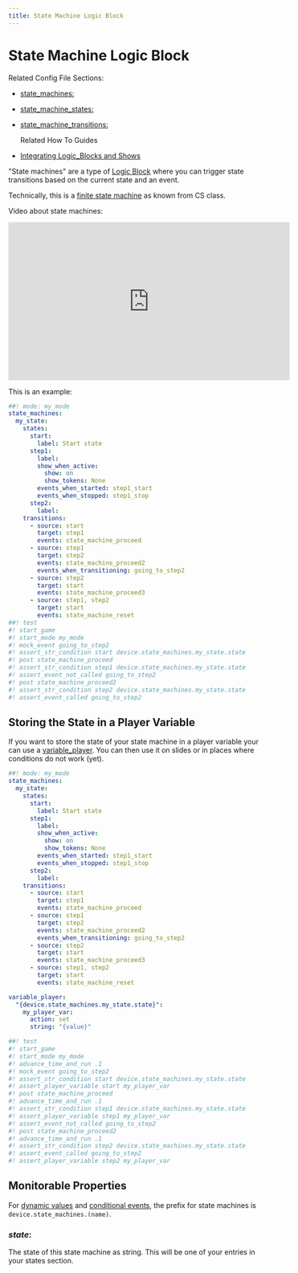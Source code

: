 ```yaml
---
title: State Machine Logic Block
---
```


# State Machine Logic Block


Related Config File Sections:

* [state_machines:](../../config/state_machines.md)
* [state_machine_states:](../../config/state_machine_states.md)
* [state_machine_transitions:](../../config/state_machine_transitions.md)

  Related How To Guides

* [Integrating Logic_Blocks and Shows](integrating_logic_blocks_and_shows.md)

"State machines" are a type of
[Logic Block](index.md) where you can trigger state transitions based on the current
state and an event.

Technically, this is a [finite state
machine](https://en.wikipedia.org/wiki/Finite-state_machine) as known
from CS class.

Video about state machines:

<div class="video-wrapper">
<iframe width="560" height="315" src="https://www.youtube.com/embed/qakxTF1H57E" title="YouTube video player" frameborder="0" allow="accelerometer; autoplay; clipboard-write; encrypted-media; gyroscope; picture-in-picture" allowfullscreen></iframe>
</div>

This is an example:

``` yaml
##! mode: my_mode
state_machines:
  my_state:
    states:
      start:
        label: Start state
      step1:
        label:
        show_when_active:
          show: on
          show_tokens: None
        events_when_started: step1_start
        events_when_stopped: step1_stop
      step2:
        label:
    transitions:
      - source: start
        target: step1
        events: state_machine_proceed
      - source: step1
        target: step2
        events: state_machine_proceed2
        events_when_transitioning: going_to_step2
      - source: step2
        target: start
        events: state_machine_proceed3
      - source: step1, step2
        target: start
        events: state_machine_reset
##! test
#! start_game
#! start_mode my_mode
#! mock_event going_to_step2
#! assert_str_condition start device.state_machines.my_state.state
#! post state_machine_proceed
#! assert_str_condition step1 device.state_machines.my_state.state
#! assert_event_not_called going_to_step2
#! post state_machine_proceed2
#! assert_str_condition step2 device.state_machines.my_state.state
#! assert_event_called going_to_step2
```

## Storing the State in a Player Variable

If you want to store the state of your state machine in a player
variable your can use a
[variable_player](../../config/variable_player.md). You can then use it on slides or in places where conditions
do not work (yet).

``` yaml
##! mode: my_mode
state_machines:
  my_state:
    states:
      start:
        label: Start state
      step1:
        label:
        show_when_active:
          show: on
          show_tokens: None
        events_when_started: step1_start
        events_when_stopped: step1_stop
      step2:
        label:
    transitions:
      - source: start
        target: step1
        events: state_machine_proceed
      - source: step1
        target: step2
        events: state_machine_proceed2
        events_when_transitioning: going_to_step2
      - source: step2
        target: start
        events: state_machine_proceed3
      - source: step1, step2
        target: start
        events: state_machine_reset

variable_player:
  "{device.state_machines.my_state.state}":
    my_player_var:
      action: set
      string: "{value}"

##! test
#! start_game
#! start_mode my_mode
#! advance_time_and_run .1
#! mock_event going_to_step2
#! assert_str_condition start device.state_machines.my_state.state
#! assert_player_variable start my_player_var
#! post state_machine_proceed
#! advance_time_and_run .1
#! assert_str_condition step1 device.state_machines.my_state.state
#! assert_player_variable step1 my_player_var
#! assert_event_not_called going_to_step2
#! post state_machine_proceed2
#! advance_time_and_run .1
#! assert_str_condition step2 device.state_machines.my_state.state
#! assert_event_called going_to_step2
#! assert_player_variable step2 my_player_var
```

## Monitorable Properties

For
[dynamic values](../../config/instructions/dynamic_values.md) and
[conditional events](../../events/overview/conditional.md), the prefix for state machines is
`device.state_machines.(name)`.

### *state*:

The state of this state machine as string. This will be one of your entries in your states section.
